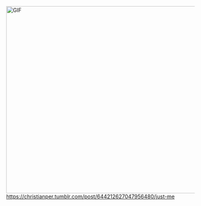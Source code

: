 <img alt="GIF" src="https://christianper.tumblr.com/post/644212627047956480/just-me" width="1000" height="500" />
  


<div class="tumblr-post" data-href="https://embed.tumblr.com/embed/post/V071PrXMBwLRYiDX7rgWww/644212627047956480" data-did="737421ad02824f85c41ba2318522157e8d790fc8"><a href="https://christianper.tumblr.com/post/644212627047956480/just-me">https://christianper.tumblr.com/post/644212627047956480/just-me</a></div>  <script async src="https://assets.tumblr.com/post.js"></script>

